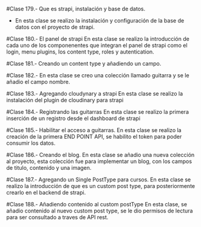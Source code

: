 #Clase 179.- Que es strapi, instalación y base de datos.
- En esta clase se realizo la instalación y configuración de la base de datos con el proyecto de strapi.

#Clase 180.- El panel de strapi
En esta clase se realizo la introducción de cada uno de los componenentes que integran el panel de strapi como el login, menu plugins, los content type, roles y autentication.

#Clase 181.- Creando un content type y añadiendo un campo.

#Clase 182.- En esta clase se creo una colección llamado guitarra y se le añadio el campo nombre.

#Clase 183.- Agregando cloudynary a strapi
En esta clase se realizo la instalación del plugin de cloudinary para strapi

#Clase 184.- Registrando las guitarras
En esta clase se realizo la primera inserción de un registro desde el dashboard de strapi

#Clase 185.- Habilitar el acceso a guitarras.
En esta clase se realizo la creación de la primera END POINT API, se habilito el token para poder consumir los datos.

#Clase 186.- Creando el blog.
En esta clase se añadio una nueva colección al proyecto, esta colección fue para implementar un blog, con los campos de titulo, contenido y una imagen.

#Clase 187.- Agregando un Single PostType para cursos.
En esta clase se realizo la introducción de que es un custom post type, para posteriormente crearlo en el backend de strapi.

#Clase 188.- Añadiendo contenido al custom postType
En esta clase, se añadio contenido al nuevo custom post type, se le dio permisos de lectura para ser consultado a traves de API rest.